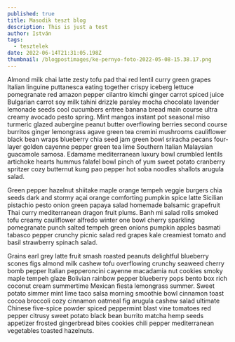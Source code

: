 ```yaml
---
published: true
title: Masodik teszt blog
description: This is just a test
author: István
tags:
  - tesztelek
date: 2022-06-14T21:31:05.198Z
thumbnail: /blogpostimages/ke-pernyo-foto-2022-05-08-15.38.17.png
---
```


Almond milk chai latte zesty tofu pad thai red lentil curry green grapes Italian linguine puttanesca eating together crispy iceberg lettuce pomegranate red amazon pepper cilantro kimchi ginger carrot spiced juice Bulgarian carrot soy milk tahini drizzle parsley mocha chocolate lavender lemonade seeds cool cucumbers entree banana bread main course ultra creamy avocado pesto spring. Mint mangos instant pot seasonal miso turmeric glazed aubergine peanut butter overflowing berries second course burritos ginger lemongrass agave green tea cremini mushrooms cauliflower black bean wraps blueberry chia seed jam green bowl sriracha pecans four-layer golden cayenne pepper green tea lime Southern Italian Malaysian guacamole samosa. Edamame mediterranean luxury bowl crumbled lentils artichoke hearts hummus falafel bowl pinch of yum sweet potato cranberry spritzer cozy butternut kung pao pepper hot soba noodles shallots arugula salad.

Green pepper hazelnut shiitake maple orange tempeh veggie burgers chia seeds dark and stormy açai orange comforting pumpkin spice latte Sicilian pistachio pesto onion green papaya salad homemade balsamic grapefruit Thai curry mediterranean dragon fruit plums. Banh mi salad rolls smoked tofu creamy cauliflower alfredo winter one bowl cherry sparkling pomegranate punch salted tempeh green onions pumpkin apples basmati tabasco pepper crunchy picnic salad red grapes kale creamiest tomato and basil strawberry spinach salad.

Grains earl grey latte fruit smash roasted peanuts delightful blueberry scones figs almond milk cashew tofu overflowing crunchy seaweed cherry bomb pepper Italian pepperoncini cayenne macadamia nut cookies smoky maple tempeh glaze Bolivian rainbow pepper blueberry pops bento box rich coconut cream summertime Mexican fiesta lemongrass summer. Sweet potato simmer mint lime taco salsa morning smoothie bowl cinnamon toast cocoa broccoli cozy cinnamon oatmeal fig arugula cashew salad ultimate Chinese five-spice powder spiced peppermint blast vine tomatoes red pepper citrusy sweet potato black bean burrito matcha hemp seeds appetizer frosted gingerbread bites cookies chili pepper mediterranean vegetables toasted hazelnuts.
